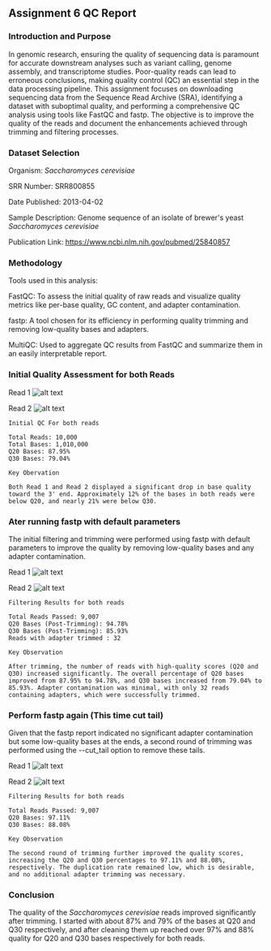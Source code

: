 ## Assignment 6 QC Report

### Introduction and Purpose
In genomic research, ensuring the quality of sequencing data is paramount for accurate downstream analyses such as variant calling, genome assembly, and transcriptome studies. Poor-quality reads can lead to erroneous conclusions, making quality control (QC) an essential step in the data processing pipeline. This assignment focuses on downloading sequencing data from the Sequence Read Archive (SRA), identifying a dataset with suboptimal quality, and performing a comprehensive QC analysis using tools like FastQC and fastp. The objective is to improve the quality of the reads and document the enhancements achieved through trimming and filtering processes.

### Dataset Selection
Organism: *Saccharomyces cerevisiae*

SRR Number: SRR800855

Date Published: 2013-04-02

Sample Description: Genome sequence of an isolate of brewer's yeast *Saccharomyces cerevisiae*

Publication Link: https://www.ncbi.nlm.nih.gov/pubmed/25840857

### Methodology
Tools used in this analysis:

FastQC: To assess the initial quality of raw reads and visualize quality metrics like per-base quality, GC content, and adapter contamination.

fastp: A tool chosen for its efficiency in performing quality trimming and removing low-quality bases and adapters.

MultiQC: Used to aggregate QC results from FastQC and summarize them in an easily interpretable report.


### Initial Quality Assessment for both Reads

Read 1
![alt text](image-1.png)

Read 2
![alt text](image-2.png)
```
Initial QC For both reads

Total Reads: 10,000
Total Bases: 1,010,000
Q20 Bases: 87.95%
Q30 Bases: 79.04%

Key Obervation

Both Read 1 and Read 2 displayed a significant drop in base quality toward the 3' end. Approximately 12% of the bases in both reads were below Q20, and nearly 21% were below Q30.
```

### Ater running fastp with default parameters
The initial filtering and trimming were performed using fastp with default parameters to improve the quality by removing low-quality bases and any adapter contamination.

Read 1
![alt text](image-3.png)

Read 2
![alt text](image-4.png)

```
Filtering Results for both reads

Total Reads Passed: 9,007 
Q20 Bases (Post-Trimming): 94.78% 
Q30 Bases (Post-Trimming): 85.93% 
Reads with adapter trimmed : 32

Key Observation

After trimming, the number of reads with high-quality scores (Q20 and Q30) increased significantly. The overall percentage of Q20 bases improved from 87.95% to 94.78%, and Q30 bases increased from 79.04% to 85.93%. Adapter contamination was minimal, with only 32 reads containing adapters, which were successfully trimmed.
```
### Perform fastp again (This time cut tail)
Given that the fastp report indicated no significant adapter contamination but some low-quality bases at the ends, a second round of trimming was performed using the --cut_tail option to remove these tails.

Read 1
![alt text](image-5.png)

Read 2
![alt text](image-6.png)
```
Filtering Results for both reads

Total Reads Passed: 9,007
Q20 Bases: 97.11% 
Q30 Bases: 88.08% 

Key Observation

The second round of trimming further improved the quality scores, increasing the Q20 and Q30 percentages to 97.11% and 88.08%, respectively. The duplication rate remained low, which is desirable, and no additional adapter trimming was necessary.
```

### Conclusion
The quality of the *Saccharomyces cerevisiae* reads improved significantly after trimming. I started with about 87% and 79% of the bases at Q20 and Q30 respectively, and after cleaning them up reached over 97% and 88% quality for Q20 and Q30 bases respectively for both reads.
